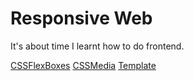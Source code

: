 # Responsive Web

It's about time I learnt how to do frontend.

[CSSFlexBoxes](CSSFlexBoxes/src/)
[CSSMedia](CSSMedia/src/)
[Template](Template/src/)
